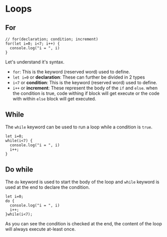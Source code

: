 # Loops

## For

```javascript,editable
// for(declaration; condition; increment)
for(let i=0; i<7; i++) {
  console.log("i = ", i)
}
```

Let's understand it's syntax.

- `for`: This is the keyword (reserved word) used to define.
- `let i=0` or **declaration**: These can further be divided in 2 types
- `i<7` or **condition**: This is the keyword (reserved word) used to define.
- `i++` or **increment**: These represent the body of the `if` and `else`. when the condition is true, code withing if block will get execute or the code with within `else` block will get executed.

## While

The `while` keyword can be used to run a loop while a condition is `true`.

```javascript,editable
let i=0;
while(i<7) {
  console.log("i = ", i)
  i++;
}
```

## Do while

The `do` keyword is used to start the body of the loop and `while` keyword is used at the end to declare the condition.

```javascript,editable
let i=0;
do {
  console.log("i = ", i)
  i++;
}while(i<7);
```

As you can see the condition is checked at the end, the content of the loop will always execute at-least once.
